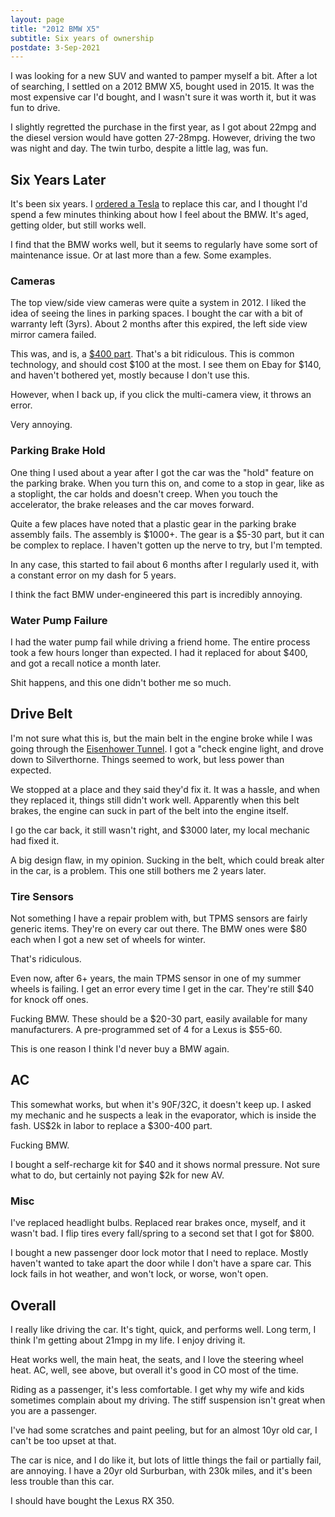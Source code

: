 ```yaml
---
layout: page
title: "2012 BMW X5"
subtitle: Six years of ownership
postdate: 3-Sep-2021
---
```


I was looking for a new SUV and wanted to pamper myself a bit. After a lot of searching, I settled on a 2012 BMW X5, bought used in 2015. It was the most expensive car I'd bought, and I wasn't sure it was worth it, but it was fun to drive.

I slightly regretted the purchase in the first year, as I got about 22mpg and the diesel version would have gotten 27-28mpg. However, driving the two was night and day. The twin turbo, despite a little lag, was fun.

## Six Years Later

It's been six years. I [ordered a Tesla](/projects/tesla/theteslaexperience/) to replace this car, and I thought I'd spend a few minutes thinking about how I feel about the BMW. It's aged, getting older, but still works well.

I find that the BMW works well, but it seems to regularly have some sort of maintenance issue. Or at last more than a few. Some examples.

### Cameras

The top view/side view cameras were quite a system in 2012. I liked the idea of seeing the lines in parking spaces. I bought the car with a bit of warranty left (3yrs). About 2 months after this expired, the left side view mirror camera failed. 

This was, and is, a [$400 part](https://parts.bmwnorthwest.com/p/BMW__X5/Reversing-camera-MIT-GEHaUSE/43682948/66539240351.html?partner=googlebase_adwords&kwd=&origin=pla&partnerDevice=c&userLocation=9028767&gclid=CjwKCAjwybyJBhBwEiwAvz4G7yi4OhrYH6AoivQYaZpKVEk-CxqEQRjGOyy7IIWN4SWLyp11s8gdlhoCd3YQAvD_BwE). That's a bit ridiculous. This is common technology, and should cost $100 at the most. I see them on Ebay for $140, and haven't bothered yet, mostly because I don't use this.

However, when I back up, if you click the multi-camera view, it throws an error.

Very annoying.

### Parking Brake Hold

One thing I used about a year after I got the car was the "hold" feature on the parking brake. When you turn this on, and come to a stop in gear, like as a stoplight, the car holds and doesn't creep. When you touch the accelerator, the brake releases and the car moves forward.

Quite a few places have noted that a plastic gear in the parking brake assembly fails. The assembly is $1000+. The gear is a $5-30 part, but it can be complex to replace. I haven't gotten up the nerve to try, but I'm tempted.

In any case, this started to fail about 6 months after I regularly used it, with a constant error on my dash for 5 years.

I think the fact BMW under-engineered this part is incredibly annoying.

### Water Pump Failure

I had the water pump fail while driving a friend home. The entire process took a few hours longer than expected. I had it replaced for about $400, and got a recall notice a month later.

Shit happens, and this one didn't bother me so much.

## Drive Belt

I'm not sure what this is, but the main belt in the engine broke while I was going through the [Eisenhower Tunnel](https://www.codot.gov/travel/eisenhower-tunnel/description.html). I got a "check engine light, and drove down to Silverthorne. Things seemed to work, but less power than expected.

We stopped at a place and they said they'd fix it. It was a hassle, and when they replaced it, things still didn't work well. Apparently when this belt brakes, the engine can suck in part of the belt into the engine itself.

I go the car back, it still wasn't right, and $3000 later, my local mechanic had fixed it.

A big design flaw, in my opinion. Sucking in the belt, which could break alter in the car, is a problem. This one still bothers me 2 years later.

### Tire Sensors

Not something I have a repair problem with, but TPMS sensors are fairly generic items. They're on every car out there. The BMW ones were $80 each when I got a new set of wheels for winter. 

That's ridiculous.

Even now, after 6+ years, the main TPMS sensor in one of my summer wheels is failing. I get an error every time I get in the car. They're still $40 for knock off ones.

Fucking BMW. These should be a $20-30 part, easily available for many manufacturers. A pre-programmed set of 4 for a Lexus is $55-60.

This is one reason I think I'd never buy a BMW again.

## AC

This somewhat works, but when it's 90F/32C, it doesn't keep up. I asked my mechanic and he suspects a leak in the evaporator, which is inside the fash. US$2k in labor to replace a $300-400 part. 

Fucking BMW.

I bought a self-recharge kit for $40 and it shows normal pressure. Not sure what to do, but certainly not paying $2k for new AV.

### Misc

I've replaced headlight bulbs. Replaced rear brakes once, myself, and it wasn't bad. I flip tires every fall/spring to a second set that I got for $800.

I bought a new passenger door lock motor that I need to replace. Mostly haven't wanted to take apart the door while I don't have a spare car. This lock fails in hot weather, and won't lock, or worse, won't open.

## Overall

I really like driving the car. It's tight, quick, and performs well. Long term, I think I'm getting about 21mpg in my life. I enjoy driving it.

Heat works well, the main heat, the seats, and I love the steering wheel heat. AC, well, see above, but overall it's good in CO most of the time.

Riding as a passenger, it's less comfortable. I get why my wife and kids sometimes complain about my driving. The stiff suspension isn't great when you are a passenger.

I've had some scratches and paint peeling, but for an almost 10yr old car, I can't be too upset at that. 

The car is nice, and I do like it, but lots of little things the fail or partially fail, are annoying. I have a 20yr old Surburban, with 230k miles, and it's been less trouble than this car.

I should have bought the Lexus RX 350.